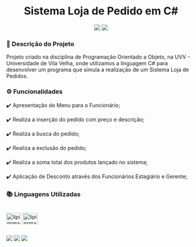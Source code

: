 <h1 align="center"> 
Sistema Loja de Pedido em C#
</h1>

<div align="center">
<img src="https://img.shields.io/badge/STATUS-CONCLU%C3%8DDO-brightgreen"/>
<img src="https://img.shields.io/badge/LICENSE-MIT-green"/>
</div>

### 📄 Descrição do Projeto

<p> Projeto criado na disciplina de Programação Orientado a Objeto, na UVV - Universidade de Vila Velha, onde utilizamos a linguagem C# para desenvolver um programa que simula a realização de um Sistema Loja de Pedidos.</p>

### ⚙️ Funcionalidades

:heavy_check_mark: Apresentação de Menu para o Funcionário;

:heavy_check_mark: Realiza a inserção do pedido com preço e descrição;

:heavy_check_mark: Realiza a busca do pedido;

:heavy_check_mark: Realiza a exclusão do pedido;

:heavy_check_mark: Realiza a soma total dos produtos lançado no sistema;

:heavy_check_mark: Aplicação de Desconto através dos Funcionários Estagiário e Gerente;

### 📚 Linguagens Utilizadas
<div style="display: inline_block"><br>
  <img align="center" alt="lipinrmartins-vstudio" height="30" width="40" src="https://cdn.jsdelivr.net/gh/devicons/devicon/icons/visualstudio/visualstudio-plain.svg" />
  <img align="center" alt="lipinrmartins-csharp" height="30" width="40" src="https://cdn.jsdelivr.net/gh/devicons/devicon/icons/csharp/csharp-original.svg"/>
</div>

##

<div> 
  <a href = "https://www.instagram.com/lipinrmartins" target="_blank"><img src="https://img.shields.io/badge/-Instagram-%23E4405F?style=for-the-badge&logo=instagram&logoColor=white" target="_blank"></a>
  <a href = "mailto:felipe.martinsjiu@gmail.com"><img src="https://img.shields.io/badge/Gmail-D14836?style=for-the-badge&logo=gmail&logoColor=white" target="_blank"></a>
  <a href = "https://www.linkedin.com/in/felipe-rodrigues-martins-abaa17229/" target="_blank"><img src="https://img.shields.io/badge/-LinkedIn-%230077B5?style=for-the-badge&logo=linkedin&logoColor=white" target="_blank"></a> 
</div>
